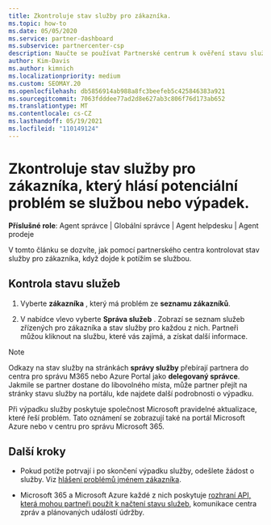 ```yaml
---
title: Zkontroluje stav služby pro zákazníka.
ms.topic: how-to
ms.date: 05/05/2020
ms.service: partner-dashboard
ms.subservice: partnercenter-csp
description: Naučte se používat Partnerské centrum k ověření stavu služby pro zákazníka, když dojde k potížím se službou.
author: Kim-Davis
ms.author: kimnich
ms.localizationpriority: medium
ms.custom: SEOMAY.20
ms.openlocfilehash: db5856914ab988a8fc3beefeb5c425846383a921
ms.sourcegitcommit: 7063fdddee77ad2d8e627ab3c806f76d173ab652
ms.translationtype: MT
ms.contentlocale: cs-CZ
ms.lasthandoff: 05/19/2021
ms.locfileid: "110149124"
---
```

# <a name="check-service-health-for-a-customer-reporting-a-potential-service-problem-or-outage"></a>Zkontroluje stav služby pro zákazníka, který hlásí potenciální problém se službou nebo výpadek.

**Příslušné role**: Agent správce | Globální správce | Agent helpdesku | Agent prodeje

V tomto článku se dozvíte, jak pomocí partnerského centra kontrolovat stav služby pro zákazníka, když dojde k potížím se službou. 

## <a name="check-service-health"></a>Kontrola stavu služeb

1. Vyberte **zákazníka** , který má problém ze **seznamu zákazníků**.

2. V nabídce vlevo vyberte **Správa služeb** . Zobrazí se seznam služeb zřízených pro zákazníka a stav služby pro každou z nich. Partneři můžou kliknout na službu, které vás zajímá, a získat další informace. 

>[!NOTE] 
> Odkazy na stav služby na stránkách **správy služby** přebírají partnera do centra pro správu M365 nebo Azure Portal jako **delegovaný správce**. Jakmile se partner dostane do libovolného místa, může partner přejít na stránky stavu služby na portálu, kde najdete další podrobnosti o výpadku.
 
Při výpadku služby poskytuje společnost Microsoft pravidelné aktualizace, které řeší problém. Tato oznámení se zobrazují také na portál Microsoft Azure nebo v centru pro správu Microsoft 365.

## <a name="next-steps"></a>Další kroky 

- Pokud potíže potrvají i po skončení výpadku služby, odešlete žádost o služby. Viz [hlášení problémů jménem zákazníka](report-problems-on-behalf-of-a-customer.md).

- Microsoft 365 a Microsoft Azure každé z nich poskytuje [rozhraní API, která mohou partneři použít k načtení stavu služeb](get-automated-service-notifications-with-our-apis.md), komunikace centra zpráv a plánovaných událostí údržby.

 

